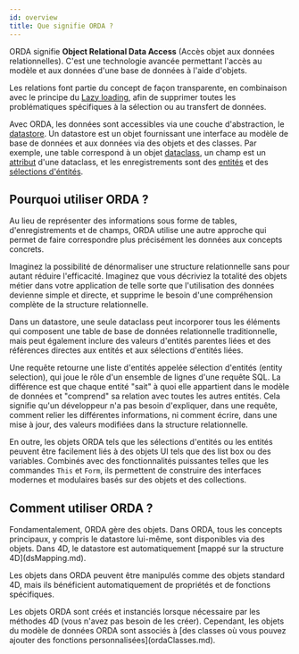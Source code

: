 ```yaml
---
id: overview
title: Que signifie ORDA ?
---
```


ORDA signifie **Object Relational Data Access** (Accès objet aux données relationnelles). C'est une technologie avancée permettant l'accès au modèle et aux données d'une base de données à l'aide d'objets.

Les relations font partie du concept de façon transparente, en combinaison avec le principe du [Lazy loading](glossary.md#lazy-loading), afin de supprimer toutes les problématiques spécifiques à la sélection ou au transfert de données.

Avec ORDA, les données sont accessibles via une couche d'abstraction, le [datastore](dsMapping.md#datastore). Un datastore est un objet fournissant une interface au modèle de base de données et aux données via des objets et des classes. Par exemple, une table correspond à un objet [dataclass](dsMapping.md#dataclass), un champ est un [attribut](dsMapping.md##attribute) d'une dataclass, et les enregistrements sont des [entités](dsMapping.md#entity) et des [sélections d'éntités](dsMapping.md#entity-selection).

## Pourquoi utiliser ORDA ?

Au lieu de représenter des informations sous forme de tables, d'enregistrements et de champs, ORDA utilise une autre approche qui permet de faire correspondre plus précisément les données aux concepts concrets.

Imaginez la possibilité de dénormaliser une structure relationnelle sans pour autant réduire l'efficacité. Imaginez que vous décriviez la totalité des objets métier dans votre application de telle sorte que l'utilisation des données devienne simple et directe, et supprime le besoin d'une compréhension complète de la structure relationnelle.

Dans un datastore, une seule dataclass peut incorporer tous les éléments qui composent une table de base de données relationnelle traditionnelle, mais peut également inclure des valeurs d'entités parentes liées et des références directes aux entités et aux sélections d'entités liées.

Une requête retourne une liste d'entités appelée sélection d'entités (entity selection), qui joue le rôle d'un ensemble de lignes d'une requête SQL. La différence est que chaque entité "sait" à quoi elle appartient dans le modèle de données et "comprend" sa relation avec toutes les autres entités. Cela signifie qu'un développeur n'a pas besoin d'expliquer, dans une requête, comment relier les différentes informations, ni comment écrire, dans une mise à jour, des valeurs modifiées dans la structure relationnelle.

En outre, les objets ORDA tels que les sélections d'entités ou les entités peuvent être facilement liés à des objets UI tels que des list box ou des variables. Combinés avec des fonctionnalités puissantes telles que les commandes `This` et `Form`, ils permettent de construire des interfaces modernes et modulaires basés sur des objets et des collections.

## Comment utiliser ORDA ?

Fondamentalement, ORDA gère des objets. Dans ORDA, tous les concepts principaux, y compris le datastore lui-même, sont disponibles via des objets. Dans 4D, le datastore est automatiquement \[mappé sur la structure 4D\](dsMapping.md).

Les objets dans ORDA peuvent être manipulés comme des objets standard 4D, mais ils bénéficient automatiquement de propriétés et de fonctions spécifiques.

Les objets ORDA sont créés et instanciés lorsque nécessaire par les méthodes 4D (vous n'avez pas besoin de les créer). Cependant, les objets du modèle de données ORDA sont associés à \[des classes où vous pouvez ajouter des fonctions personnalisées\](ordaClasses.md).
